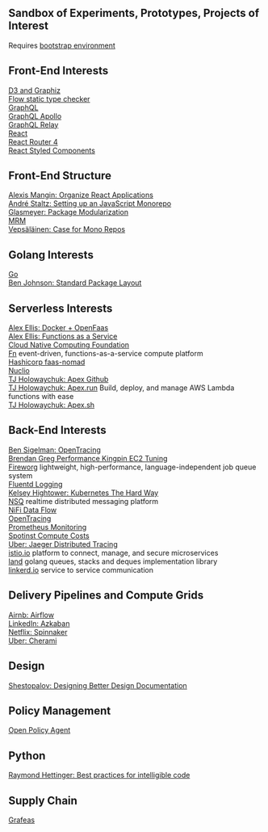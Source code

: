 Sandbox of Experiments, Prototypes, Projects of Interest
---
Requires [bootstrap environment](https://github.com/138over/woo-bootstrap/blob/master/Makefile)  

Front-End Interests
---
[D3 and Graphiz](https://github.com/magjac/d3-graphviz)  
[Flow static type checker](https://flow.org)  
[GraphQL](http://graphql.org)  
[GraphQL Apollo](https://www.apollographql.com)   
[GraphQL Relay](https://facebook.github.io/relay/docs/en/introduction-to-relay.html)  
[React](https://reactjs.org)  
[React Router 4](https://reacttraining.com/react-router/)  
[React Styled Components](https://reacttraining.com/react-router/)  

Front-End Structure
---
[Alexis Mangin: Organize React Applications](https://medium.com/@alexmngn/how-to-better-organize-your-react-applications-2fd3ea1920f1)  
[André Staltz: Setting up an JavaScript Monorepo](https://staltz.com/setting-up-a-javascript-monorepo.html)  
[Glasmeyer: Package Modularization](https://medium.com/@glasmeyer/thoughts-about-package-modularization-d9631f7a41f1)  
[MRM](https://www.npmjs.com/package/mrm)  
[Vepsäläinen: Case for Mono Repos](https://medium.com/netscape/the-case-for-monorepos-907c1361708a)  

Golang Interests
---
[Go](https://golang.org)  
[Ben Johnson: Standard Package Layout](https://medium.com/@benbjohnson/standard-package-layout-7cdbc8391fc1)   

Serverless Interests
---
[Alex Ellis: Docker + OpenFaas](https://www.youtube.com/watch?v=C3agSKv2s_w)  
[Alex Ellis: Functions as a Service](https://blog.alexellis.io/introducing-functions-as-a-service/)   
[Cloud Native Computing Foundation](https://www.cncf.io)  
[Fn](https://github.com/fnproject/fn) event-driven, functions-as-a-service compute platform   
[Hashicorp faas-nomad](https://github.com/hashicorp/faas-nomad)  
[Nuclio](https://github.com/nuclio/nuclio)  
[TJ Holowaychuk: Apex Github](https://github.com/apex/apex)   
[TJ Holowaychuk: Apex.run](http://apex.run) Build, deploy, and manage AWS Lambda functions with ease  
[TJ Holowaychuk: Apex.sh](https://apex.sh)   

Back-End Interests
---
[Ben Sigelman: OpenTracing](https://medium.com/opentracing/towards-turnkey-distributed-tracing-5f4297d1736)  
[Brendan Greg Performance Kingpin EC2 Tuning](http://www.brendangregg.com/blog/2017-12-31/reinvent-netflix-ec2-tuning.html)  
[Fireworg](https://github.com/fireworq/fireworq) lightweight, high-performance, language-independent job queue system  
[Fluentd Logging](https://www.fluentd.org)  
[Kelsey Hightower: Kubernetes The Hard Way](https://github.com/kelseyhightower/kubernetes-the-hard-way)  
[NSQ](http://nsq.io) realtime distributed messaging platform  
[NiFi Data Flow](https://nifi.apache.org/docs.html)  
[OpenTracing](http://opentracing.io)  
[Prometheus Monitoring](https://prometheus.io)  
[Spotinst Compute Costs](https://spotinst.com)  
[Uber: Jaeger Distributed Tracing](https://github.com/jaegertracing/jaeger)  
[istio.io](https://istio.io) platform to connect, manage, and secure microservices  
[land](https://github.com/oleiade/lane)  golang queues, stacks and deques implementation library  
[linkerd.io](https://linkerd.io)  service to service communication


Delivery Pipelines and Compute Grids
---
[Airnb: Airflow](https://github.com/apache/incubator-airflow)  
[LinkedIn: Azkaban](http://azkaban.github.io/azkaban/docs/latest/#overview)  
[Netflix: Spinnaker](https://www.spinnaker.io)  
[Uber: Cherami](https://eng.uber.com/cherami/)  

Design
---
[Shestopalov: Designing Better Design Documentation](https://medium.muz.li/design-docs-6bb34589f7a9)  


Policy Management   
---
[Open Policy Agent](http://www.openpolicyagent.org/docs/)   

Python
---
[Raymond Hettinger: Best practices for intelligible code](https://www.youtube.com/watch?v=wf-BqAjZb8M&feature=youtu.be&t=691)  

Supply Chain
---
[Grafeas](https://cloudplatform.googleblog.com/2017/10/introducing-grafeas-open-source-api-.html)  

